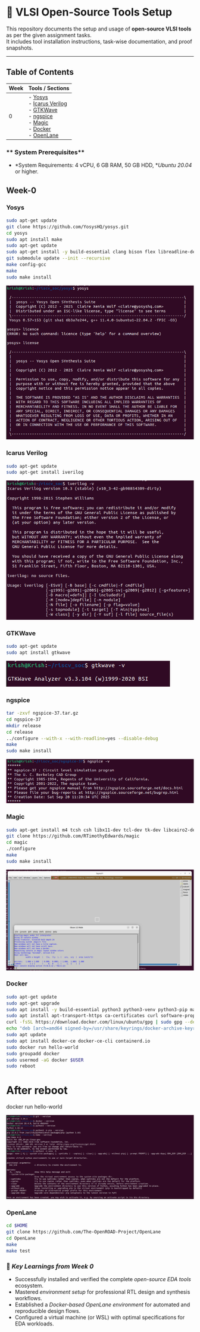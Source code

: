 
# 🚀 VLSI Open-Source Tools Setup

This repository documents the setup and usage of **open-source VLSI tools** as per the given assignment tasks.  
It includes tool installation instructions, task-wise documentation, and proof snapshots.

---

## Table of Contents

| Week  | Tools / Sections |
|-------|-----------------|
| 0     | - [Yosys](#yosys)<br>- [Icarus Verilog](#icarus-verilog)<br>- [GTKWave](#gtkwave)<br>- [ngspice](#ngspice)<br>- [Magic](#magic)<br>- [Docker](#docker)<br>- [OpenLane](#openlane) |

### ** System Prerequisites**

-   *System Requirements: 4 vCPU, 6 GB RAM, 50 GB HDD, **Ubuntu 20.04* or higher.

## Week-0

### Yosys
```bash
sudo apt-get update
git clone https://github.com/YosysHQ/yosys.git
cd yosys
sudo apt install make
sudo apt-get update
sudo apt-get install -y build-essential clang bison flex libreadline-dev gawk tcl-dev libffi-dev git graphviz xdot pkg-config python3 libboost-system-dev libboost-python-dev libboost-filesystem-dev zlib1g-dev
git submodule update --init --recursive
make config-gcc
make
sudo make install 
```
![Verify Yosys](task0_output/yosys.png)

### Icarus Verilog
```bash
sudo apt-get update
sudo apt-get install iverilog
```

![Verify IcarusVerilog](task0_output/iverilog.png)

### GTKWave
```bash
sudo apt-get update 
sudo apt install gtkwave
```

![Verify GTKWave](task0_output/gtkwave.png)

### ngspice
```bash
tar -zxvf ngspice-37.tar.gz
cd ngspice-37
mkdir release
cd release
../configure --with-x --with-readline=yes --disable-debug
make
sudo make install
```
![Verify ngspice](task0_output/ngspice.png)

### Magic
```bash
sudo apt-get install m4 tcsh csh libx11-dev tcl-dev tk-dev libcairo2-dev mesa-common-dev libglu1-mesa-dev libncurses-dev
git clone https://github.com/RTimothyEdwards/magic
cd magic
./configure
make
sudo make install
```
![Verify Magic](task0_output/magic.png)

### Docker
```bash
sudo apt-get update
sudo apt-get upgrade
sudo apt install -y build-essential python3 python3-venv python3-pip make git
sudo apt install apt-transport-https ca-certificates curl software-properties-common
curl -fsSL https://download.docker.com/linux/ubuntu/gpg | sudo gpg --dearmor -o /usr/share/keyrings/docker-archive-keyring.gpg
echo "deb [arch=amd64 signed-by=/usr/share/keyrings/docker-archive-keyring.gpg] https://download.docker.com/linux/ubuntu $(lsb_release -cs) stable" | sudo tee /etc/apt/sources.list.d/docker.list > /dev/null
sudo apt update
sudo apt install docker-ce docker-ce-cli containerd.io
sudo docker run hello-world
sudo groupadd docker
sudo usermod -aG docker $USER
sudo reboot
```
# After reboot
docker run hello-world

![Verify Dependencies](task0_output/dependencies.png)

### OpenLane
```bash
cd $HOME
git clone https://github.com/The-OpenROAD-Project/OpenLane
cd OpenLane
make
make test
```
### 🌟 *Key Learnings from Week 0*

-   Successfully installed and verified the complete *open-source EDA tools* ecosystem.
-   Mastered *environment setup* for professional RTL design and synthesis workflows.
-   Established a *Docker-based OpenLane environment* for automated and reproducible design flows.
-   Configured a virtual machine (or WSL) with optimal specifications for EDA workloads.

